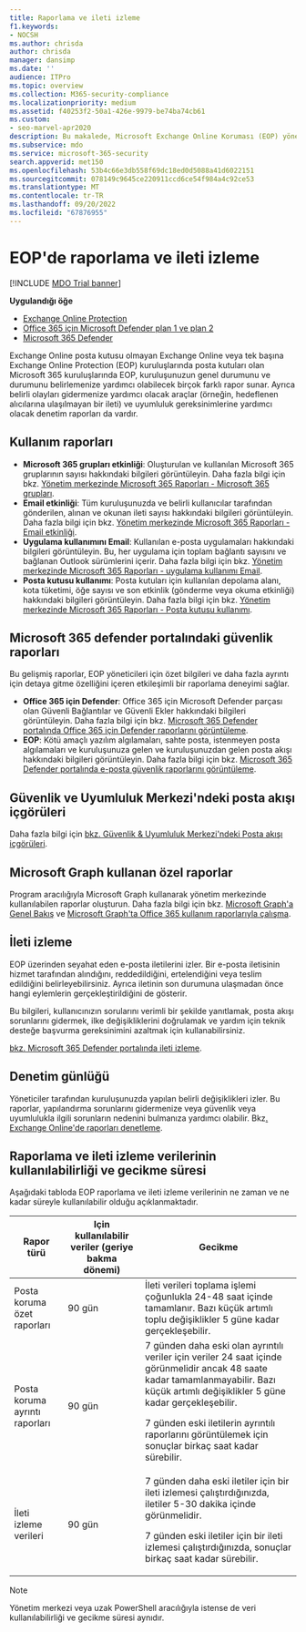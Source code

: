 ```yaml
---
title: Raporlama ve ileti izleme
f1.keywords:
- NOCSH
ms.author: chrisda
author: chrisda
manager: dansimp
ms.date: ''
audience: ITPro
ms.topic: overview
ms.collection: M365-security-compliance
ms.localizationpriority: medium
ms.assetid: f40253f2-50a1-426e-9979-be74ba74cb61
ms.custom:
- seo-marvel-apr2020
description: Bu makalede, Microsoft Exchange Online Koruması (EOP) yöneticilerinin kullanabileceği raporlar ve sorun giderme araçları hakkında bilgi edineceksiniz.
ms.subservice: mdo
ms.service: microsoft-365-security
search.appverid: met150
ms.openlocfilehash: 53b4c66e3db558f69dc18ed0d5088a41d6022151
ms.sourcegitcommit: 078149c9645ce220911ccd6ce54f984a4c92ce53
ms.translationtype: MT
ms.contentlocale: tr-TR
ms.lasthandoff: 09/20/2022
ms.locfileid: "67876955"
---
```

# <a name="reporting-and-message-trace-in-eop"></a>EOP'de raporlama ve ileti izleme

[!INCLUDE [MDO Trial banner](../includes/mdo-trial-banner.md)]

**Uygulandığı öğe**
- [Exchange Online Protection](exchange-online-protection-overview.md)
- [Office 365 için Microsoft Defender plan 1 ve plan 2](defender-for-office-365.md)
- [Microsoft 365 Defender](../defender/microsoft-365-defender.md)

Exchange Online posta kutusu olmayan Exchange Online veya tek başına Exchange Online Protection (EOP) kuruluşlarında posta kutuları olan Microsoft 365 kuruluşlarında EOP, kuruluşunuzun genel durumunu ve durumunu belirlemenize yardımcı olabilecek birçok farklı rapor sunar. Ayrıca belirli olayları gidermenize yardımcı olacak araçlar (örneğin, hedeflenen alıcılarına ulaşılmayan bir ileti) ve uyumluluk gereksinimlerine yardımcı olacak denetim raporları da vardır.

## <a name="usage-reports"></a>Kullanım raporları

- **Microsoft 365 grupları etkinliği**: Oluşturulan ve kullanılan Microsoft 365 gruplarının sayısı hakkındaki bilgileri görüntüleyin. Daha fazla bilgi için bkz. [Yönetim merkezinde Microsoft 365 Raporları - Microsoft 365 grupları](../../admin/activity-reports/office-365-groups.md).
- **Email etkinliği**: Tüm kuruluşunuzda ve belirli kullanıcılar tarafından gönderilen, alınan ve okunan ileti sayısı hakkındaki bilgileri görüntüleyin. Daha fazla bilgi için bkz. [Yönetim merkezinde Microsoft 365 Raporları - Email etkinliği](../../admin/activity-reports/email-activity.md).
- **Uygulama kullanımını Email**: Kullanılan e-posta uygulamaları hakkındaki bilgileri görüntüleyin. Bu, her uygulama için toplam bağlantı sayısını ve bağlanan Outlook sürümlerini içerir. Daha fazla bilgi için bkz. [Yönetim merkezinde Microsoft 365 Raporları - uygulama kullanımı Email](../../admin/activity-reports/email-apps-usage.md).
- **Posta kutusu kullanımı**: Posta kutuları için kullanılan depolama alanı, kota tüketimi, öğe sayısı ve son etkinlik (gönderme veya okuma etkinliği) hakkındaki bilgileri görüntüleyin. Daha fazla bilgi için bkz. [Yönetim merkezinde Microsoft 365 Raporları - Posta kutusu kullanımı](../../admin/activity-reports/mailbox-usage.md).

## <a name="security-reports-in-the-microsoft-365-defender-portal"></a>Microsoft 365 defender portalındaki güvenlik raporları

Bu gelişmiş raporlar, EOP yöneticileri için özet bilgileri ve daha fazla ayrıntı için detaya gitme özelliğini içeren etkileşimli bir raporlama deneyimi sağlar.

- **Office 365 için Defender**: Office 365 için Microsoft Defender parçası olan Güvenli Bağlantılar ve Güvenli Ekler hakkındaki bilgileri görüntüleyin. Daha fazla bilgi için bkz. [Microsoft 365 Defender portalında Office 365 için Defender raporlarını görüntüleme](view-reports-for-mdo.md).
- **EOP**: Kötü amaçlı yazılım algılamaları, sahte posta, istenmeyen posta algılamaları ve kuruluşunuza gelen ve kuruluşunuzdan gelen posta akışı hakkındaki bilgileri görüntüleyin. Daha fazla bilgi için bkz. [Microsoft 365 Defender portalında e-posta güvenlik raporlarını görüntüleme](view-email-security-reports.md).

## <a name="mail-flow-insights-in-the-security--compliance-center"></a>Güvenlik ve Uyumluluk Merkezi'ndeki posta akışı içgörüleri

Daha fazla bilgi için [bkz. Güvenlik & Uyumluluk Merkezi'ndeki Posta akışı içgörüleri](mail-flow-insights-v2.md).

## <a name="custom-reports-using-microsoft-graph"></a>Microsoft Graph kullanan özel raporlar

Program aracılığıyla Microsoft Graph kullanarak yönetim merkezinde kullanılabilen raporlar oluşturun. Daha fazla bilgi için bkz. [Microsoft Graph'a Genel Bakış](/graph/overview) ve [Microsoft Graph'ta Office 365 kullanım raporlarıyla çalışma](/graph/api/resources/report).

## <a name="message-trace"></a>İleti izleme

EOP üzerinden seyahat eden e-posta iletilerini izler. Bir e-posta iletisinin hizmet tarafından alındığını, reddedildiğini, ertelendiğini veya teslim edildiğini belirleyebilirsiniz. Ayrıca iletinin son durumuna ulaşmadan önce hangi eylemlerin gerçekleştirildiğini de gösterir.

Bu bilgileri, kullanıcınızın sorularını verimli bir şekilde yanıtlamak, posta akışı sorunlarını gidermek, ilke değişikliklerini doğrulamak ve yardım için teknik desteğe başvurma gereksinimini azaltmak için kullanabilirsiniz.

[bkz. Microsoft 365 Defender portalında ileti izleme](message-trace-scc.md).

## <a name="audit-logging"></a>Denetim günlüğü

Yöneticiler tarafından kuruluşunuzda yapılan belirli değişiklikleri izler. Bu raporlar, yapılandırma sorunlarını gidermenize veya güvenlik veya uyumlulukla ilgili sorunların nedenini bulmanıza yardımcı olabilir. Bkz[. Exchange Online'de raporları denetleme](/exchange/security-and-compliance/exchange-auditing-reports/exchange-auditing-reports).

## <a name="reporting-and-message-trace-data-availability-and-latency"></a>Raporlama ve ileti izleme verilerinin kullanılabilirliği ve gecikme süresi

Aşağıdaki tabloda EOP raporlama ve ileti izleme verilerinin ne zaman ve ne kadar süreyle kullanılabilir olduğu açıklanmaktadır.

|Rapor türü|Için kullanılabilir veriler (geriye bakma dönemi)|Gecikme|
|---|---|---|
|Posta koruma özet raporları|90 gün|İleti verileri toplama işlemi çoğunlukla 24-48 saat içinde tamamlanır. Bazı küçük artımlı toplu değişiklikler 5 güne kadar gerçekleşebilir.|
|Posta koruma ayrıntı raporları|90 gün|7 günden daha eski olan ayrıntılı veriler için veriler 24 saat içinde görünmelidir ancak 48 saate kadar tamamlanmayabilir. Bazı küçük artımlı değişiklikler 5 güne kadar gerçekleşebilir. <p> 7 günden eski iletilerin ayrıntılı raporlarını görüntülemek için sonuçlar birkaç saat kadar sürebilir.|
|İleti izleme verileri|90 gün|7 günden daha eski iletiler için bir ileti izlemesi çalıştırdığınızda, iletiler 5-30 dakika içinde görünmelidir.<p> 7 günden eski iletiler için bir ileti izlemesi çalıştırdığınızda, sonuçlar birkaç saat kadar sürebilir.|

> [!NOTE]
> Yönetim merkezi veya uzak PowerShell aracılığıyla istense de veri kullanılabilirliği ve gecikme süresi aynıdır.
